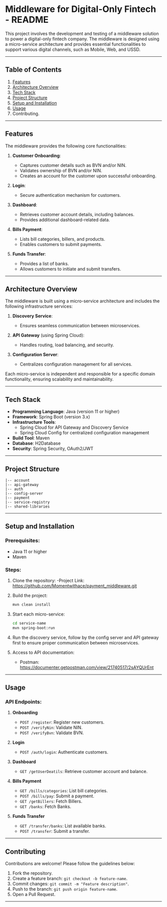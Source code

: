 # Middleware for Digital-Only Fintech - README

This project involves the development and testing of a middleware solution to power a digital-only fintech company. The middleware is designed using a micro-service architecture and provides essential functionalities to support various digital channels, such as Mobile, Web, and USSD.

---

## Table of Contents
1. [Features](#features)
2. [Architecture Overview](#architecture-overview)
3. [Tech Stack](#tech-stack)
4. [Project Structure](#project-structure)
5. [Setup and Installation](#setup-and-installation)
6. [Usage](#usage)
7. Contributing.

---

## Features

The middleware provides the following core functionalities:

1. **Customer Onboarding**:
   - Captures customer details such as BVN and/or NIN.
   - Validates ownership of BVN and/or NIN.
   - Creates an account for the customer upon successful onboarding.

2. **Login**:
   - Secure authentication mechanism for customers.

3. **Dashboard**:
   - Retrieves customer account details, including balances.
   - Provides additional dashboard-related data.

4. **Bills Payment**:
   - Lists bill categories, billers, and products.
   - Enables customers to submit payments.

5. **Funds Transfer**:
   - Provides a list of banks.
   - Allows customers to initiate and submit transfers.

---

## Architecture Overview

The middleware is built using a micro-service architecture and includes the following infrastructure services:

1. **Discovery Service**:
   - Ensures seamless communication between microservices.

2. **API Gateway** (using Spring Cloud):
   - Handles routing, load balancing, and security.

3. **Configuration Server**:
   - Centralizes configuration management for all services.

Each micro-service is independent and responsible for a specific domain functionality, ensuring scalability and maintainability.

---

## Tech Stack

- **Programming Language**: Java (version 11 or higher)
- **Framework**: Spring Boot (version 3.x)
- **Infrastructure Tools**:
  - Spring Cloud for API Gateway and Discovery Service
  - Spring Cloud Config for centralized configuration management
- **Build Tool**: Maven
- **Database**: H2Database
- **Security**: Spring Security, OAuth2/JWT

---

## Project Structure

```
|-- account
|-- api-gateway
|-- auth
|-- config-server
|-- payment
|-- service-registry
|-- shared-libraries
```

---

## Setup and Installation

### Prerequisites:
- Java 11 or higher
- Maven

### Steps:
1. Clone the repository:
   -Project Link: https://github.com/Momentwithace/payment_middleware.git
   

2. Build the project:
   ```bash
   mvn clean install
   ```

3. Start each micro-service:
   ```bash
   cd service-name
   mvn spring-boot:run
   ```

4. Run the discovery service, follow by the config server and API gateway first to ensure proper communication between microservices.

5. Access to API documentation:
   - Postman: https://documenter.getpostman.com/view/21740517/2sAYQUrEnt

---

## Usage

### API Endpoints:
1. **Onboarding**
   - `POST /register`: Register new customers.
   - `POST /verifyNin`: Validate NIN.
   - `POST /verifyBvn`: Validate BVN.
    
2. **Login**
   - `POST /auth/login`: Authenticate customers.

3. **Dashboard**
   - `GET /getUserDeatils`: Retrieve customer account and balance.

4. **Bills Payment**
   - `GET /bills/categories`: List bill categories.
   - `POST /bills/pay`: Submit a payment.
   - `GET /getBillers`: Fetch Billers.
   - `GET /banks`: Fetch Banks.

5. **Funds Transfer**
   - `GET /transfer/banks`: List available banks.
   - `POST /transfer`: Submit a transfer.

---

## Contributing

Contributions are welcome! Please follow the guidelines below:
1. Fork the repository.
2. Create a feature branch: `git checkout -b feature-name`.
3. Commit changes: `git commit -m "Feature description"`.
4. Push to the branch: `git push origin feature-name`.
5. Open a Pull Request.

---

